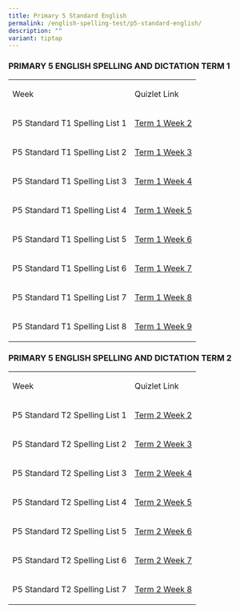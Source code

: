 ```yaml
---
title: Primary 5 Standard English
permalink: /english-spelling-test/p5-standard-english/
description: ""
variant: tiptap
---
```

<h3>PRIMARY 5 ENGLISH SPELLING AND DICTATION TERM 1</h3>
<table>
<tbody>
<tr>
<td rowspan="1" colspan="1">
<p>Week</p>
</td>
<td rowspan="1" colspan="1">
<p>Quizlet Link</p>
</td>
</tr>
<tr>
<td rowspan="1" colspan="1">
<p>P5 Standard T1 Spelling List 1</p>
</td>
<td rowspan="1" colspan="1">
<p><a href="https://quizlet.com/868049711/primary-5-term-1-spelling-list-1-flash-cards/?i=1c2gxb&amp;x=1qqt" rel="noopener noreferrer nofollow" target="_blank">Term 1 Week 2</a>
</p>
</td>
</tr>
<tr>
<td rowspan="1" colspan="1">
<p>P5 Standard T1 Spelling List 2</p>
</td>
<td rowspan="1" colspan="1">
<p><a href="https://quizlet.com/868404130/primary-5-term-1-spelling-list-2-flash-cards/?i=1c2gxb&amp;x=1jqt" rel="noopener noreferrer nofollow" target="_blank">Term 1 Week 3</a>
</p>
</td>
</tr>
<tr>
<td rowspan="1" colspan="1">
<p>P5 Standard T1 Spelling List 3</p>
</td>
<td rowspan="1" colspan="1">
<p><a href="https://quizlet.com/868420978/primary-5-term-1-spelling-list-4-flash-cards/?i=1c2gxb&amp;x=1jqt" rel="noopener noreferrer nofollow" target="_blank">Term 1 Week 4</a>
</p>
</td>
</tr>
<tr>
<td rowspan="1" colspan="1">
<p>P5 Standard T1 Spelling List 4</p>
</td>
<td rowspan="1" colspan="1">
<p><a href="https://quizlet.com/868428260/primary-5-term-1-spelling-list-5-flash-cards/?i=1c2gxb&amp;x=1jqt" rel="noopener noreferrer nofollow" target="_blank">Term 1 Week 5</a>
</p>
</td>
</tr>
<tr>
<td rowspan="1" colspan="1">
<p>P5 Standard T1 Spelling List 5</p>
</td>
<td rowspan="1" colspan="1">
<p><a href="https://quizlet.com/868428260/primary-5-term-1-spelling-list-5-flash-cards/?i=1c2gxb&amp;x=1jqt" rel="noopener noreferrer nofollow" target="_blank">Term 1 Week 6</a>
</p>
</td>
</tr>
<tr>
<td rowspan="1" colspan="1">
<p>P5 Standard T1 Spelling List 6</p>
</td>
<td rowspan="1" colspan="1">
<p><a href="https://quizlet.com/868430070/primary-5-term-1-spelling-list-6-flash-cards/?i=1c2gxb&amp;x=1jqt" rel="noopener noreferrer nofollow" target="_blank">Term 1 Week 7</a>
</p>
</td>
</tr>
<tr>
<td rowspan="1" colspan="1">
<p>P5 Standard T1 Spelling List 7</p>
</td>
<td rowspan="1" colspan="1">
<p><a href="https://quizlet.com/868436105/primary-5-term-1-spelling-list-7-flash-cards/?i=1c2gxb&amp;x=1jqt" rel="noopener noreferrer nofollow" target="_blank">Term 1 Week 8</a>
</p>
</td>
</tr>
<tr>
<td rowspan="1" colspan="1">
<p>P5 Standard T1 Spelling List 8</p>
</td>
<td rowspan="1" colspan="1">
<p><a href="https://quizlet.com/868436835/primary-5-term-1-spelling-list-7-flash-cards/?i=1c2gxb&amp;x=1jqt" rel="noopener noreferrer nofollow" target="_blank">Term 1 Week 9</a>
</p>
</td>
</tr>
</tbody>
</table>
<h3>PRIMARY 5 ENGLISH SPELLING AND DICTATION TERM 2</h3>
<table>
<tbody>
<tr>
<td rowspan="1" colspan="1">
<p>Week</p>
</td>
<td rowspan="1" colspan="1">
<p>Quizlet Link</p>
</td>
</tr>
<tr>
<td rowspan="1" colspan="1">
<p>P5 Standard T2 Spelling List 1</p>
</td>
<td rowspan="1" colspan="1">
<p><a href="https://quizlet.com/896973530/primary-5-term-2-spelling-list-1-flash-cards/?i=1c2gxb&amp;x=1jqt" rel="noopener noreferrer nofollow" target="_blank">Term 2 Week 2</a>
</p>
</td>
</tr>
<tr>
<td rowspan="1" colspan="1">
<p>P5 Standard T2 Spelling List 2</p>
</td>
<td rowspan="1" colspan="1">
<p><a href="https://quizlet.com/895753957/primary-5-term-2-spelling-list-2-flash-cards/?i=1c2gxb&amp;x=1jqt" rel="noopener noreferrer nofollow" target="_blank">Term 2 Week 3</a>
</p>
</td>
</tr>
<tr>
<td rowspan="1" colspan="1">
<p>P5 Standard T2 Spelling List 3</p>
</td>
<td rowspan="1" colspan="1">
<p><a href="https://quizlet.com/896980904/primary-5-term-2-spelling-list-3-flash-cards/?i=1c2gxb&amp;x=1jqt" rel="noopener noreferrer nofollow" target="_blank">Term 2 Week 4</a>
</p>
</td>
</tr>
<tr>
<td rowspan="1" colspan="1">
<p>P5 Standard T2 Spelling List 4</p>
</td>
<td rowspan="1" colspan="1">
<p><a href="https://quizlet.com/896983879/primary-5-term-2-spelling-list-4-flash-cards/?i=1c2gxb&amp;x=1jqt" rel="noopener noreferrer nofollow" target="_blank">Term 2 Week 5</a>
</p>
</td>
</tr>
<tr>
<td rowspan="1" colspan="1">
<p>P5 Standard T2 Spelling List 5</p>
</td>
<td rowspan="1" colspan="1">
<p><a href="https://quizlet.com/896988231/primary-5-term-2-spelling-list-5-flash-cards/?i=1c2gxb&amp;x=1jqt" rel="noopener noreferrer nofollow" target="_blank">Term 2 Week 6</a>
</p>
</td>
</tr>
<tr>
<td rowspan="1" colspan="1">
<p>P5 Standard T2 Spelling List 6</p>
</td>
<td rowspan="1" colspan="1">
<p><a href="https://quizlet.com/896986819/primary-5-term-2-spelling-list-6-flash-cards/?i=1c2gxb&amp;x=1jqt" rel="noopener noreferrer nofollow" target="_blank">Term 2 Week 7</a>
</p>
</td>
</tr>
<tr>
<td rowspan="1" colspan="1">
<p>P5 Standard T2 Spelling List 7</p>
</td>
<td rowspan="1" colspan="1">
<p><a href="https://quizlet.com/868436022/primary-5-term-2-spelling-list-7-flash-cards/?i=1c2gxb&amp;x=1jqt" rel="noopener noreferrer nofollow" target="_blank">Term 2 Week 8</a>
</p>
</td>
</tr>
</tbody>
</table>
<p></p>